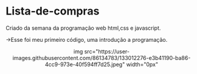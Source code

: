 # Lista-de-compras

Criado da semana da programação web html,css e javascript.

->Esse foi meu primeiro código, uma introdução a programação.

<div align="center">
img src="https://user-images.githubusercontent.com/86134783/133012276-e3b41190-ba86-4cc9-973e-40f594ff7d25.jpeg" width="0px" 
</div>
